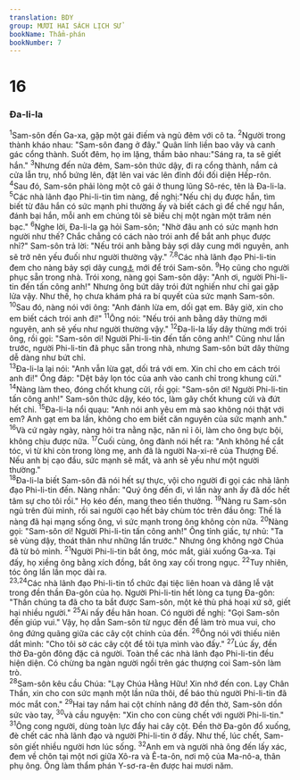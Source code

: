 ```yaml
---
translation: BDY
group: MƯƠI HAI SÁCH LỊCH SỬ
bookName: Thẩm-phán 
bookNumber: 7
---
```


<div class="title"><h1>16</h1><h3>Đa-li-la</h3></div>
<span class="verse cac_16_1"><sup>1</sup>Sam-sôn đến Ga-xa, gặp một gái điếm và ngủ đêm với cô ta. </span>
<span class="verse cac_16_2"><sup>2</sup>Người trong thành kháo nhau: &#34;Sam-sôn đang ở đây.&#34; Quân lính liền bao vây và canh gác cổng thành. Suốt đêm, họ im lặng, thầm bảo nhau:&#34;Sáng ra, ta sẽ giết hắn.&#34; </span>
<span class="verse cac_16_3"><sup>3</sup>Nhưng đến nửa đêm, Sam-sôn thức dậy, đi ra cổng thành, nắm cả cửa lẫn trụ, nhổ bứng lên, đặt lên vai vác lên đỉnh đồi đối diện Hếp-rôn.<br/></span>
<span class="verse cac_16_4"><sup>4</sup>Sau đó, Sam-sôn phải lòng một cô gái ở thung lũng Sô-réc, tên là Đa-li-la. </span>
<span class="verse cac_16_5"><sup>5</sup>Các nhà lãnh đạo Phi-li-tin tìm nàng, đề nghị:&#34;Nếu chị dụ được hắn, tìm biết từ đâu hắn có sức mạnh phi thường ấy và biết cách gì để chế ngự hắn, đánh bại hắn, mỗi anh em chúng tôi sẽ biếu chị một ngàn một trăm nén bạc.&#34; </span>
<span class="verse cac_16_6"><sup>6</sup>Nghe lời, Đa-li-la gạ hỏi Sam-sôn; &#34;Nhờ đâu anh có sức mạnh hơn người như thế? Chắc chẳng có cách nào trói anh để bắt anh phục được nhỉ?&#34; Sam-sôn trả lời: &#34;Nếu trói anh bằng bảy sợi dây cung mới nguyên, anh sẽ trở nên yếu đuối như người thường vậy.&#34; </span>
<span class="verse cac_16_7 cac_16_8"><sup>7,8</sup>Các nhà lãnh đạo Phi-li-tin đem cho nàng bảy sợi dây cung<a href="#" data-toggle="tooltip" data-placement="bottom" title="loại dây đặc biệt làm cung nỏ">⚓</a> mới để trói Sam-sôn. </span>
<span class="verse cac_16_9"><sup>9</sup>Họ cũng cho người phục sẵn trong nhà. Trói xong, nàng gọi Sam-sôn dậy: &#34;Anh ơi, người Phi-li-tin đến tấn công anh!&#34; Nhưng ông bứt dây trói đứt nghiến như chỉ gai gặp lửa vậy. Như thế, họ chưa khám phá ra bí quyết của sức mạnh Sam-sôn.<br/></span>
<span class="verse cac_16_10"><sup>10</sup>Sau đó, nàng nói với ông: &#34;Anh đánh lừa em, dối gạt em. Bây giờ, xin cho em biết cách trói anh đi!&#34; </span>
<span class="verse cac_16_11"><sup>11</sup>Ông nói: &#34;Nếu trói anh bằng dây thừng mới nguyên, anh sẽ yếu như người thường vậy.&#34; </span>
<span class="verse cac_16_12"><sup>12</sup>Đa-li-la lấy dây thừng mới trói ông, rồi gọi: &#34;Sam-sôn ơi! Người Phi-li-tin đến tấn công anh!&#34; Cũng như lần trước, người Phi-li-tin đã phục sẵn trong nhà, nhưng Sam-sôn bứt dây thừng dễ dàng như bứt chỉ.<br/></span>
<span class="verse cac_16_13"><sup>13</sup>Đa-li-la lại nói: &#34;Anh vẫn lừa gạt, dối trá với em. Xin chỉ cho em cách trói anh đi!&#34; Ông đáp: &#34;Dệt bảy lọn tóc của anh vào canh chỉ trong khung cửi.&#34; </span>
<span class="verse cac_16_14"><sup>14</sup>Nàng làm theo, đóng chốt khung cửi, rồi gọi: &#34;Sam-sôn ơi! Người Phi-li-tin tấn công anh!&#34; Sam-sôn thức dậy, kéo tóc, làm gãy chốt khung cửi và đứt hết chỉ. </span>
<span class="verse cac_16_15"><sup>15</sup>Đa-li-la nổi quạu: &#34;Anh nói anh yêu em mà sao không nói thật với em? Anh gạt em ba lần, không cho em biết căn nguyên của sức mạnh anh.&#34; </span>
<span class="verse cac_16_16"><sup>16</sup>Và cứ ngày ngày, nàng hỏi tra nằng nặc, năn nỉ ỉ ôi, làm cho ông bực bội, không chịu được nữa. </span>
<span class="verse cac_16_17"><sup>17</sup>Cuối cùng, ông đành nói hết ra: &#34;Anh không hề cắt tóc, vì từ khi còn trong lòng mẹ, anh đã là người Na-xi-rê của Thượng Đế. Nếu anh bị cạo đầu, sức mạnh sẽ mất, và anh sẽ yếu như một người thường.&#34;<br/></span>
<span class="verse cac_16_18"><sup>18</sup>Đa-li-la biết Sam-sôn đã nói hết sự thực, vội cho người đi gọi các nhà lãnh đạo Phi-li-tin đến. Nàng nhắn: &#34;Quý ông đến đi, vì lần này anh ấy đã dốc hết tâm sự cho tôi rồi.&#34; Họ kéo đến, mang theo tiền thưởng. </span>
<span class="verse cac_16_19"><sup>19</sup>Nàng ru Sam-sôn ngủ trên đùi mình, rồi sai người cạo hết bảy chùm tóc trên đầu ông: Thế là nàng đã hại mạng sống ông, vì sức mạnh trong ông không còn nữa. </span>
<span class="verse cac_16_20"><sup>20</sup>Nàng gọi: &#34;Sam-sôn ơi! Người Phi-li-tin tấn công anh!&#34; Ông tỉnh giấc, tự nhủ: &#34;Ta sẽ vùng dậy, thoát thân như những lần trước.&#34; Nhưng ông không ngờ Chúa đã từ bỏ mình. </span>
<span class="verse cac_16_21"><sup>21</sup>Người Phi-li-tin bắt ông, móc mắt, giải xuống Ga-xa. Tại đấy, họ xiềng ông bằng xích đồng, bắt ông xay cối trong ngục. </span>
<span class="verse cac_16_22"><sup>22</sup>Tuy nhiên, tóc ông lần lần mọc dài ra.<br/></span>
<span class="verse cac_16_23 cac_16_24"><sup>23,24</sup>Các nhà lãnh đạo Phi-li-tin tổ chức đại tiệc liên hoan và dâng lễ vật trong đền thần Đa-gôn của họ. Người Phi-li-tin hết lòng ca tụng Đa-gôn: &#34;Thần chúng ta đã cho ta bắt được Sam-sôn, một kẻ thù phá hoại xứ sở, giết hại nhiều người.&#34; </span>
<span class="verse cac_16_25"><sup>25</sup>Ai nấy đều hân hoan. Có người đề nghị: &#34;Gọi Sam-sôn đến giúp vui.&#34; Vậy, họ dẫn Sam-sôn từ ngục đến để làm trò mua vui, cho ông đứng quãng giữa các cây cột chính của đền. </span>
<span class="verse cac_16_26"><sup>26</sup>Ông nói với thiếu niên dắt mình: &#34;Cho tôi sờ các cây cột để tôi tựa mình vào đấy.&#34; </span>
<span class="verse cac_16_27"><sup>27</sup>Lúc ấy, đền thờ Đa-gôn đông đặc cả người. Toàn thể các nhà lãnh đạo Phi-li-tin đều hiện diện. Có chừng ba ngàn người ngồi trên gác thượng coi Sam-sôn làm trò.<br/></span>
<span class="verse cac_16_28"><sup>28</sup>Sam-sôn kêu cầu Chúa: &#34;Lạy Chúa Hằng Hữu! Xin nhớ đến con. Lạy Chân Thần, xin cho con sức mạnh một lần nữa thôi, để báo thù người Phi-li-tin đã móc mắt con.&#34; </span>
<span class="verse cac_16_29"><sup>29</sup>Hai tay nắm hai cột chính nâng đỡ đền thờ, Sam-sôn dồn sức vào tay, </span>
<span class="verse cac_16_30"><sup>30</sup>và cầu nguyện: &#34;Xin cho con cùng chết với người Phi-li-tin.&#34; </span>
<span class="verse cac_16_31"><sup>31</sup>Ông cong người, dùng toàn lực đẩy hai cây cột. Đền thờ Đa-gôn đổ xuống, đè chết các nhà lãnh đạo và người Phi-li-tin ở đấy. Như thế, lúc chết, Sam-sôn giết nhiều người hơn lúc sống. </span>
<span class="verse cac_16_32"><sup>32</sup>Anh em và người nhà ông đến lấy xác, đem về chôn tại một nơi giữa Xô-ra và Ê-ta-ôn, nơi mộ của Ma-nô-a, thân phụ ông. Ông làm thẩm phán Y-sơ-ra-ên được hai mươi năm.</span>
